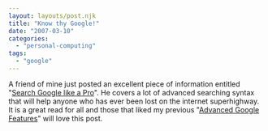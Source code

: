 ```yaml
---
layout: layouts/post.njk
title: "Know thy Google!"
date: "2007-03-10"
categories: 
  - "personal-computing"
tags: 
  - "google"
---
```


A friend of mine just posted an excellent piece of information entitled "[Search Google like a Pro](http://joefruchey.com/blog/wp-trackback.php?p=536 "Search Google like a Pro by Joe")". He covers a lot of advanced searching syntax that will help anyone who has ever been lost on the internet superhighway. It is a great read for all and those that liked my previous "[Advanced Google Features](../../2006/2006-07-20-advanced-google-features/ "Advanced Google Features")" will love this post.
